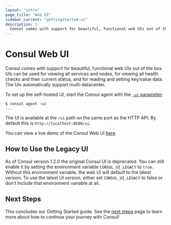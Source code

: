```yaml
---
layout: "intro"
page_title: "Web UI"
sidebar_current: "gettingstarted-ui"
description: |-
  Consul comes with support for beautiful, functional web UIs out of the box. UIs can be used for viewing all services and nodes, for viewing all health checks and their current status, and for reading and setting key/value data. The UIs automatically supports multi-datacenter.
---
```


# Consul Web UI

Consul comes with support for beautiful, functional web UIs out of the
box. UIs can be used for viewing all services and nodes, for viewing
all health checks and their current status, and for reading and setting
key/value data. The UIs automatically support multi-datacenter.

To set up the self-hosted UI, start the Consul agent with the
[`-ui` parameter](/docs/agent/options.html#_ui):

```text
$ consul agent -ui
...
```

The UI is available at the `/ui` path on the same port as the HTTP API.
By default this is `http://localhost:8500/ui`.

You can view a live demo of the Consul Web UI
[here](http://demo.consul.io).

## How to Use the Legacy UI

As of Consul version 1.2.0 the original Consul UI is deprecated. You can
still enable it by setting the environment variable `CONSUL_UI_LEGACY` to `true`. Without this environment variable, the web UI will default to the latest version. To use the latest UI version, either set `CONSUL_UI_LEGACY` to false or don't include that environment variable at all.

## Next Steps

This concludes our Getting Started guide. See the
[next steps](next-steps.html) page to learn more about how to continue
your journey with Consul!
